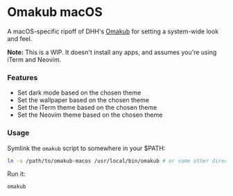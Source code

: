 # Omakub macOS

A macOS-specific ripoff of DHH's [Omakub](https://github.com/basecamp/omakub/tree/master) for setting a system-wide look and feel.

**Note:** This is a WIP. It doesn't install any apps, and assumes you're using iTerm and Neovim.

### Features

- Set dark mode based on the chosen theme
- Set the wallpaper based on the chosen theme
- Set the iTerm theme based on the chosen theme
- Set the Neovim theme based on the chosen theme

### Usage

Symlink the `omakub` script to somewhere in your $PATH:
```sh
ln -s /path/to/omakub-macos /usr/local/bin/omakub # or some other directory in your $PATH
```

Run it:
```sh
omakub
```
